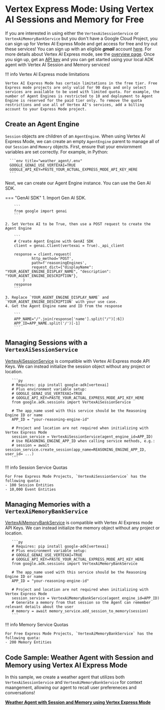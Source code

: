 # Vertex Express Mode: Using Vertex AI Sessions and Memory for Free

If you are interested in using either the `VertexAiSessionService` or `VertexAiMemoryBankService` but you don't have a Google Cloud Project, you can sign up for Vertex AI Express Mode and get access
for free and try out these services! You can sign up with an eligible ***gmail*** account [here](https://console.cloud.google.com/expressmode). For more details about Vertex AI Express mode, see the [overview page](https://cloud.google.com/vertex-ai/generative-ai/docs/start/express-mode/overview). 
Once you sign up, get an [API key](https://cloud.google.com/vertex-ai/generative-ai/docs/start/express-mode/overview#api-keys) and you can get started using your local ADK agent with Vertex AI Session and Memory services!

!!! info Vertex AI Express mode limitations

    Vertex AI Express Mode has certain limitations in the free tier. Free Express mode projects are only valid for 90 days and only select services are available to be used with limited quota. For example, the number of Agent Engines is restricted to 10 and deployment to Agent Engine is reserved for the paid tier only. To remove the quota restrictions and use all of Vertex AI's services, add a billing account to your Express Mode project.

## Create an Agent Engine

`Session` objects are children of an `AgentEngine`. When using Vertex AI Express Mode, we can create an empty `AgentEngine` parent to manage all of our `Session` and `Memory` objects.
First, ensure that your enviornment variables are set correctly. For example, in Python:

      ```env title="weather_agent/.env"
      GOOGLE_GENAI_USE_VERTEXAI=TRUE
      GOOGLE_API_KEY=PASTE_YOUR_ACTUAL_EXPRESS_MODE_API_KEY_HERE
      ```

Next, we can create our Agent Engine instance. You can use the Gen AI SDK.

=== "GenAI SDK"
    1. Import Gen AI SDK.

        ```
        from google import genai
        ```

    2. Set Vertex AI to be True, then use a POST request to create the Agent Engine
        
        ```
        # Create Agent Engine with GenAI SDK
        client = genai.Client(vertexai = True)._api_client

        response = client.request(
                http_method='POST',
                path=f'reasoningEngines',
                request_dict={"displayName": "YOUR_AGENT_ENGINE_DISPLAY_NAME", "description": "YOUR_AGENT_ENGINE_DESCRIPTION"},
            )
        response
        ```

    3. Replace `YOUR_AGENT_ENGINE_DISPLAY_NAME` and `YOUR_AGENT_ENGINE_DESCRIPTION` with your use case.
    4. Get the Agent Engine name and ID from the response

        ```
        APP_NAME="/".join(response['name'].split("/")[:6])
        APP_ID=APP_NAME.split('/')[-1]
        ```

## Managing Sessions with a `VertexAiSessionService`

[VertexAiSessionService](session.md###sessionservice-implementations) is compatible with Vertex AI Express mode API Keys. We can 
instead initialize the session object without any project or location.

       ```py
       # Requires: pip install google-adk[vertexai]
       # Plus environment variable setup:
       # GOOGLE_GENAI_USE_VERTEXAI=TRUE
       # GOOGLE_API_KEY=PASTE_YOUR_ACTUAL_EXPRESS_MODE_API_KEY_HERE
       from google.adk.sessions import VertexAiSessionService

       # The app_name used with this service should be the Reasoning Engine ID or name
       APP_ID = "your-reasoning-engine-id"

       # Project and location are not required when initializing with Vertex Express Mode
       session_service = VertexAiSessionService(agent_engine_id=APP_ID)
       # Use REASONING_ENGINE_APP_ID when calling service methods, e.g.:
       # session = await session_service.create_session(app_name=REASONING_ENGINE_APP_ID, user_id= ...)
       ```
!!! info Session Service Quotas

    For Free Express Mode Projects, `VertexAiSessionService` has the following quota:
    - 100 Session Entities
    - 10,000 Event Entities

## Managing Memories with a `VertexAiMemoryBankService`

[VertexAiMemoryBankService](memory.md###memoryservice-implementations) is compatible with Vertex AI Express mode API Keys. We can 
instead initialize the memory object without any project or location.

       ```py
       # Requires: pip install google-adk[vertexai]
       # Plus environment variable setup:
       # GOOGLE_GENAI_USE_VERTEXAI=TRUE
       # GOOGLE_API_KEY=PASTE_YOUR_ACTUAL_EXPRESS_MODE_API_KEY_HERE
       from google.adk.sessions import VertexAiMemoryBankService

       # The app_name used with this service should be the Reasoning Engine ID or name
       APP_ID = "your-reasoning-engine-id"

       # Project and location are not required when initializing with Vertex Express Mode
       session_service = VertexAiMemoryBankService(agent_engine_id=APP_ID)
       # Generate a memory from that session so the Agent can remember relevant details about the user
       # memory = await memory_service.add_session_to_memory(session)
       ```
!!! info Memory Service Quotas

    For Free Express Mode Projects, `VertexAiMemoryBankService` has the following quota:
    - 200 Memory Entities

## Code Sample: Weather Agent with Session and Memory using Vertex AI Express Mode

In this sample, we create a weather agent that utilizes both `VertexAiSessionService` and `VertexAiMemoryBankService` for context maangement, allowing our agent to recall user prefereneces and conversations!

**[Weather Agent with Session and Memory using Vertex Express Mode](https://github.com/google/adk-docs/blob/main/examples/python/notebooks/express-mode-weather-agent.ipynb)**
